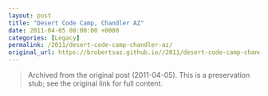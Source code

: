 ```yaml
---
layout: post
title: "Desert Code Camp, Chandler AZ"
date: 2011-04-05 00:00:00 +0000
categories: [Legacy]
permalink: /2011/desert-code-camp-chandler-az/
original_url: https://brobertsaz.github.io//2011/desert-code-camp-chandler-az/
---
```


> Archived from the original post (2011-04-05). This is a preservation stub; see the original link for full content.

